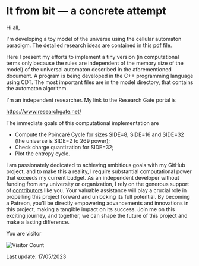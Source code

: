 # It from bit — a concrete attempt
Hi all,

I'm developing a toy model of the universe using the cellular automaton paradigm. The detailed research ideas are contained in this <A HREF="https://doi.org/10.5281/zenodo.3818302">pdf</A> file.

Here I present my efforts to implement a tiny version (in computational terms only because the rules are independent of the memory size of the model) of the universal automaton described in the aforementioned document. A program is being developed in the C++ programming language using CDT. The most important files are in the model directory, that contains the automaton algorithm.

I'm an independent researcher. My link to the Research Gate portal is

https://www.researchgate.net/

The immediate goals of this computational implementation are
* Compute the Poincaré Cycle for sizes SIDE=8, SIDE=16 and SIDE=32 (the universe is SIDE=2 to 269 power);
* Check charge quantization for SIDE=32;
* Plot the entropy cycle.

I am passionately dedicated to achieving ambitious goals with my GitHub project, and to make this a reality, I require substantial computational power that exceeds my current budget. As an independent developer without funding from any university or organization, I rely on the generous support of <a href="https://patreon.com/user?u=60332830">contributors</a> like you. Your valuable assistance will play a crucial role in propelling this project forward and unlocking its full potential. By becoming a Patreon, you'll be directly empowering advancements and innovations in this project, making a tangible impact on its success. Join me on this exciting journey, and together, we can shape the future of this project and make a lasting difference.

You are visitor 

![Visitor Count](https://profile-counter.glitch.me/javaresende/count.svg)


Last update: 17/05/2023
